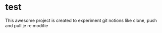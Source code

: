 # test
This awesome project is created to experiment git notions like clone, push and pull
je re modifie
